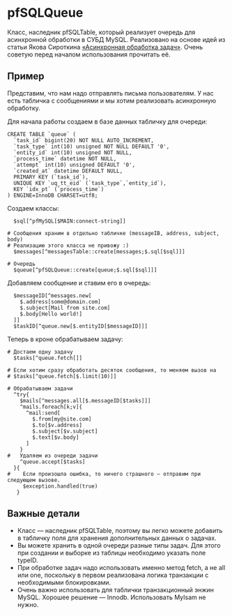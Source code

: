 pfSQLQueue
==========

Класс, наследник pfSQLTable, который реализует очередь для асинхронной обработки в СУБД MySQL. Реализовано на основе идей из статьи Якова Сироткина [«Асинхронная обработка задач»](http://telamon.ru/articles/async.html). Очень советую перед началом использования прочитать её.

Пример
------

Представим, что нам надо отправлять письма пользователям. У нас есть табличка с сообщениями и мы хотим реализовать асинхронную обработку.

Для начала работы создаем в базе данных табличку для очереди:

    CREATE TABLE `queue` (
      `task_id` bigint(20) NOT NULL AUTO_INCREMENT,
      `task_type` int(10) unsigned NOT NULL DEFAULT '0',
      `entity_id` int(10) unsigned NOT NULL,
      `process_time` datetime NOT NULL,
      `attempt` int(10) unsigned DEFAULT '0',
      `created_at` datetime DEFAULT NULL,
      PRIMARY KEY (`task_id`),
      UNIQUE KEY `uq_tt_eid` (`task_type`,`entity_id`),
      KEY `idx_pt` (`process_time`)
    ) ENGINE=InnoDB CHARSET=utf8;

Создаем классы:

      $sql[^pfMySQL[$MAIN:connect-string]]
     
    # Сообщения храним в отдельно табличке (messageIВ, address, subject, body)
    # Реализацию этого класса не привожу :)
      $messages[^messagesTable::create[messages;$.sql[$sql]]]
     
    # Очередь
      $queue[^pfSQLQueue::create[queue;$.sql[$sql]]]

Добавляем сообщение и ставим его в очередь:

      $messageID[^messages.new[
        $.address[some@domain.com]
        $.subject[Mail from site.com]
        $.body[Hello world!]
      ]]
      $taskID[^queue.new[$.entityID[$messageID]]]

Теперь в кроне обрабатываем задачу:

    # Достаем одну задачу
      $tasks[^queue.fetch[]]
      
    # Если хотим сразу обработать десяток сообщения, то меняем вызов на
    # $tasks[^queue.fetch[$.limit(10)]]
      
    # Обрабатываем задачи
      ^try{
        $mails[^messages.all[$.messageID[$tasks]]]
        ^mails.foreach[k;v]{
          ^mail:send[
            $.from[my@site.com]
            $.to[$v.address]
            $.subject[$v.subject]
            $.text[$v.body]
          ]
        }
    #   Удаляем из очереди задачи
        ^queue.accept[$tasks]
      }{
    #    Если произошла ошибка, то ничего страшного — отправим при следующем вызове.
         $exception.handled(true)
       }

Важные детали
-------------

* Класс — наследник pfSQLTable, поэтому вы легко можете добавить в табличку поля для хранения дополнительных данных о задачах.
* Вы можете хранить в одной очереди разные типы задач. Для этого при создании и выборке из таблицы необходимо указать поле typeID.
* При обработке задач надо использовать именно метод fetch, а не all или one, поскольку в первом реализована логика транзакции с необходимыми блокировками.
* Очень важно использовать для таблички транзакционный энжин MySQL. Хорошее решение —  Innodb. Использовать MyIsam не нужно.
